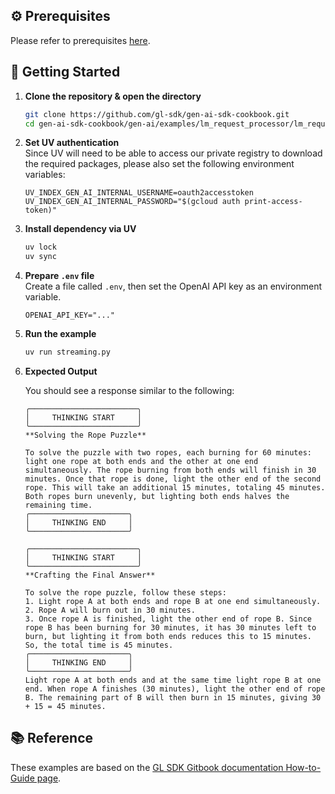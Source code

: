 ## ⚙️ Prerequisites

Please refer to prerequisites [here](../../../README.md).

## 🚀 Getting Started

1. **Clone the repository & open the directory**

   ```bash
   git clone https://github.com/gl-sdk/gen-ai-sdk-cookbook.git
   cd gen-ai-sdk-cookbook/gen-ai/examples/lm_request_processor/lm_request_processor_tool_calling
   ```

2. **Set UV authentication**  
   Since UV will need to be able to access our private registry to download the required packages, please also set the following environment variables:
    ```env
    UV_INDEX_GEN_AI_INTERNAL_USERNAME=oauth2accesstoken
    UV_INDEX_GEN_AI_INTERNAL_PASSWORD="$(gcloud auth print-access-token)"
    ```

3. **Install dependency via UV**
    ```bash
    uv lock
    uv sync
    ```

4. **Prepare `.env` file**  
    Create a file called `.env`, then set the OpenAI API key as an environment variable.
    ```env
    OPENAI_API_KEY="..."      
    ```

5. **Run the example**

   ```bash
   uv run streaming.py
   ```

6. **Expected Output**

   You should see a response similar to the following:

   ```log
   ╭────────────────────────╮
   │     THINKING START     │
   ╰────────────────────────╯
   **Solving the Rope Puzzle**

   To solve the puzzle with two ropes, each burning for 60 minutes: light one rope at both ends and the other at one end simultaneously. The rope burning from both ends will finish in 30 minutes. Once that rope is done, light the other end of the second rope. This will take an additional 15 minutes, totaling 45 minutes. Both ropes burn unevenly, but lighting both ends halves the remaining time.
   ╭──────────────────────╮
   │     THINKING END     │
   ╰──────────────────────╯

   ╭────────────────────────╮
   │     THINKING START     │
   ╰────────────────────────╯
   **Crafting the Final Answer**

   To solve the rope puzzle, follow these steps:  
   1. Light rope A at both ends and rope B at one end simultaneously.  
   2. Rope A will burn out in 30 minutes.  
   3. Once rope A is finished, light the other end of rope B. Since rope B has been burning for 30 minutes, it has 30 minutes left to burn, but lighting it from both ends reduces this to 15 minutes. So, the total time is 45 minutes.
   ╭──────────────────────╮
   │     THINKING END     │
   ╰──────────────────────╯
   Light rope A at both ends and at the same time light rope B at one end. When rope A finishes (30 minutes), light the other end of rope B. The remaining part of B will then burn in 15 minutes, giving 30 + 15 = 45 minutes.
   ```

## 📚 Reference
These examples are based on the [GL SDK Gitbook documentation How-to-Guide page](https://gdplabs.gitbook.io/sdk/how-to-guides/utilize-language-model-request-processor/stream-lm-output).

